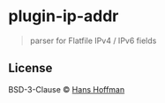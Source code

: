 # plugin-ip-addr

> parser for Flatfile IPv4 / IPv6 fields

## License

BSD-3-Clause © [Hans Hoffman]()
